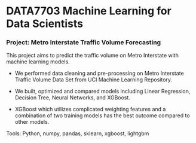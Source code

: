 # DATA7703 Machine Learning for Data Scientists

### Project: Metro Interstate Traffic Volume Forecasting

This project aims to predict the traffic volume on Metro Interstate with machine learning models. 

- We performed data cleaning and pre-processing on Metro Interstate Traffic Volume Data Set from UCI Machine Learning Repository. 

- We built, optimized and compared models including Linear Regression, Decision Tree, Neural Networks, and XGBoost. 

- XGBoost which utilizes complicated weighting features and a combination of
  two training models has the best outcome compared to other models. 

Tools: Python, numpy, pandas, sklearn, xgboost, lightgbm


